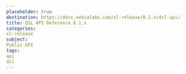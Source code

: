 ```yaml
---
placeholder: true
destination: https://docs.xebialabs.com/xl-release/8.1.x/dsl-api/
title: DSL API Reference 8.1.x
categories:
xl-release
subject:
Public API
tags:
api
dsl
---
```

